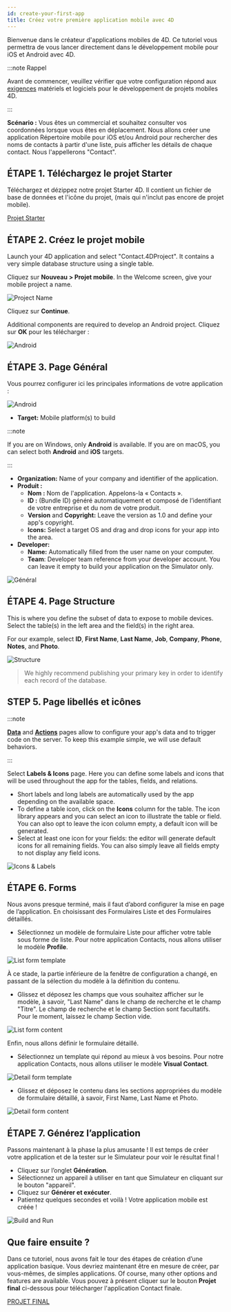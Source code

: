 ```yaml
---
id: create-your-first-app
title: Créez votre première application mobile avec 4D
---
```



Bienvenue dans le créateur d'applications mobiles de 4D. Ce tutoriel vous permettra de vous lancer directement dans le développement mobile pour iOS et Android avec 4D.

:::note Rappel

Avant de commencer, veuillez vérifier que votre configuration répond aux [exigences](../getting-started/prérequis.md) matériels et logiciels pour le développement de projets mobiles 4D.

:::


**Scénario :** Vous êtes un commercial et souhaitez consulter vos coordonnées lorsque vous êtes en déplacement. Nous allons créer une application Répertoire mobile pour iOS et/ou Android pour rechercher des noms de contacts à partir d'une liste, puis afficher les détails de chaque contact. Nous l'appellerons "Contact".



## ÉTAPE 1. Téléchargez le projet Starter

Téléchargez et dézippez notre projet Starter 4D. Il contient un fichier de base de données et l'icône du projet, (mais qui n'inclut pas encore de projet mobile).

<div className="center-button">
<a className="button button--primary" href="https://github.com/4d-go-mobile/tutorial-ContactApp/archive/acbb699c3c9d9edd3a8bbb715e87c17140b7e15f.zip">Projet Starter</a>
</div>

## ÉTAPE 2. Créez le projet mobile

Launch your 4D application and select "Contact.4DProject". It contains a very simple database structure using a single table.

Cliquez sur **Nouveau > Projet mobile**. In the Welcome screen, give your mobile project a name.


![Project Name](img/new-project.png)

Cliquez sur **Continue**.

Additional components are required to develop an Android project. Cliquez sur **OK** pour les télécharger :

![Android](img/install-android.png)




## ÉTAPE 3. Page Général

Vous pourrez configurer ici les principales informations de votre application :

![Android](img/main-page.png)

* **Target:** Mobile platform(s) to build

:::note

If you are on Windows, only **Android** is available. If you are on macOS, you can select both **Android** and **iOS** targets.

:::


* **Organization:** Name of your company and identifier of the application.
* **Produit :**
    * **Nom :** Nom de l'application. Appelons-la « Contacts ».
    * **ID :** (Bundle ID) généré automatiquement et composé de l’identifiant de votre entreprise et du nom de votre produit.
    * **Version** and **Copyright:** Leave the version as 1.0 and define your app's copyright.
    * **Icons:** Select a target OS and drag and drop icons for your app into the area.
* **Developer:**
    - **Name:** Automatically filled from the user name on your computer.
    - **Team**: Developer team reference from your developer account. You can leave it empty to build your application on the Simulator only.

![Général](img/Contact-app-general-section-4D-for-iOS.png)

## ÉTAPE 4. Page Structure

This is where you define the subset of data to expose to mobile devices. Select the table(s) in the left area and the field(s) in the right area.

For our example, select **ID**, **First Name**, **Last Name**, **Job**, **Company**, **Phone**, **Notes**, and **Photo**.

![Structure](img/Contact-app-structure-section-4D-for-iOS.png)

> We highly recommend publishing your primary key in order to identify each record of the database.


## STEP 5. Page libellés et icônes

:::note

[**Data**](project-definition/data.md) and [**Actions**](project-definition/actions.md) pages allow to configure your app's data and to trigger code on the server. To keep this example simple, we will use default behaviors.

:::

Select **Labels & Icons** page. Here you can define some labels and icons that will be used throughout the app for the tables, fields, and relations.

* Short labels and long labels are automatically used by the app depending on the available space.
* To define a table icon, click on the **Icons** column for the table. The icon library appears and you can select an icon to illustrate the table or field. You can also opt to leave the icon column empty, a default icon will be generated.
* Select at least one icon for your fields: the editor will generate default icons for all remaining fields. You can also simply leave all fields empty to not display any field icons.

![Icons & Labels](img/Contact-app-icons-labels-section-4D-for-iOS.png)


## ÉTAPE 6. Forms

Nous avons presque terminé, mais il faut d’abord configurer la mise en page de l’application. En choisissant des Formulaires Liste et des Formulaires détaillés.

* Sélectionnez un modèle de formulaire Liste pour afficher votre table sous forme de liste. Pour notre application Contacts, nous allons utiliser le modèle **Profile**.

![List form template](img/ListformTemplate-form-section-4D-for-iOS.png)

À ce stade, la partie inférieure de la fenêtre de configuration a changé, en passant de la sélection du modèle à la définition du contenu.

* Glissez et déposez les champs que vous souhaitez afficher sur le modèle, à savoir, "Last Name" dans le champ de recherche et le champ "Titre". Le champ de recherche et le champ Section sont facultatifs. Pour le moment, laissez le champ Section vide.

![List form content](img/ListformContent-form-section-4D-for-iOS.png)

Enfin, nous allons définir le formulaire détaillé.

* Sélectionnez un template qui répond au mieux à vos besoins. Pour notre application Contacts, nous allons utiliser le modèle **Visual Contact**.

![Detail form template](img/DetailformTemplate-form-section-4D-for-iOS.png)


* Glissez et déposez le contenu dans les sections appropriées du modèle de formulaire détaillé, à savoir, First Name, Last Name et Photo.

![Detail form content](img/DetailformContent-form-section-4D-for-iOS.png)

## ÉTAPE 7. Générez l’application

Passons maintenant à la phase la plus amusante ! Il est temps de créer votre application et de la tester sur le Simulateur pour voir le résultat final !

* Cliquez sur l’onglet **Génération**.
* Sélectionnez un appareil à utiliser en tant que Simulateur en cliquant sur le bouton "appareil".
* Cliquez sur  **Générer et exécuter**.
* Patientez quelques secondes et voilà ! Votre application mobile est créée !

![Build and Run](img/Build-the-app-simulator.png)

## Que faire ensuite ?

Dans ce tutoriel, nous avons fait le tour des étapes de création d’une application basique. Vous devriez maintenant être en mesure de créer, par vous-mêmes, de simples applications. Of course, many other options and features are available. Vous pouvez à présent cliquer sur le bouton **Projet final** ci-dessous pour télécharger l'application Contact finale.

<div>
<a className="button button--primary"
href="https://github.com/4d-go-mobile/tutorial-ContactApp/releases/latest/download/tutorial-ContactApp.zip">PROJET FINAL</a>
</div>
